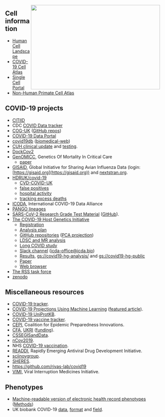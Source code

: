 <a href="https://www.cdc.gov/media/subtopic/images.htm"><img src="https://phil.cdc.gov//PHIL_Images/23313/23313_lores.jpg" width="420" height="275" align="right"></a>

## Cell information
* [Human Cell Landscape](https://db.cngb.org/HCL/)
* [COVID-19 Cell Atlas](https://www.covid19cellatlas.org/)
* [Single Cell Portal](https://singlecell.broadinstitute.org/single_cell)
* [Non-Human Primate Cell Atlas](https://db.cngb.org/nhpca/)

## COVID-19 projects
* [CITIID](https://covid19.medschl.cam.ac.uk/)
* CDC [COVID Data tracker](https://covid.cdc.gov/covid-data-tracker/)
* [COG-UK](https://www.cogconsortium.uk/) ([GitHub repos](https://github.com/COG-UK))
* [COVID-19 Data Portal](https://www.covid19dataportal.org/)
* [covid19db](http://hpcc.siat.ac.cn/covid19db/home) ([biomedical-web](www.biomedical-web.com/covid19db))
* [CUH clinical update](https://cuhstaffportal.co.uk/operational/clinical-updates/) and [testing](https://www.cam.ac.uk/coronavirus/general-staff-advice/health-and-wellbeing#testing).
* [DockCov2](https://covirus.cc/drugs/)
* [GenOMICC](https://genomicc.org/), Genetics Of Mortality In Critical Care
  * [paper](https://www.nature.com/articles/s41586-022-04576-6)
* [GISAID](https://www.gisaid.org/), Global Initiative for Sharing Avian Influenza Data (login: [https://gisaid.org](https://gisaid.org)) and [nextstran.org](https://nextstrain.org/ncov/global).
* [HDRUK/covid-19](https://github.com/HDRUK/covid-19)
  * [CVD-COVID-UK](https://www.hdruk.ac.uk/projects/cvd-covid-uk-project/)
  * [false positives](https://www.hdruk.ac.uk/projects/false-positives/)
  * [hospital activity](http://hospitalactivity.com/)
  * [tracking excess deaths](http://www.trackingexcessdeaths.com/)
* [ICODA](https://portal.covid-19.aridhia.io/), International COVID-19 Data Alliance
* [PANGO lineages](https://cov-lineages.org/)
* [SARS-CoV-2 Research Grade Test Material](https://www.nist.gov/programs-projects/sars-cov-2-research-grade-test-material) ([GitHub](https://github.com/usnistgov/RGTM10169)).
* [The COVID-19 Host Genetics Initiative](https://www.covid19hg.org/)
  * [Registration](https://www.covid19hg.org/register/)
  * [Analysis plan](https://docs.google.com/document/d/16ethjgi4MzlQeO0KAW_yDYyUHdB9kKbtfuGW4XYVKQg/edit)
  * [GitHub repositories](https://github.com/covid19-hg/) ([PCA projection](https://github.com/covid19-hg/pca_projection))
  * [LDSC and MR analysis](https://github.com/marcoralab/MRcovid)
  * [Long COVID study](https://docs.google.com/spreadsheets/d/1XfarBojPob6J9fwJpmGODn3cnX8evDrUeZmT-RI5suk/edit#gid=161532708)
  * [Slack channel](https://icdaworkspace.slack.com) (icda-office@icda.bio)
  * [Results](https://www.covid19hg.org/results/), [gs://covid19-hg-analysis/](gs://covid19-hg-analysis/) and [gs://covid19-hg-public](gs://covid19-hg-public)
  * [Paper](https://www.medrxiv.org/content/10.1101/2021.03.10.21252820v1)
  * [Web browser](https://app.covid19hg.org/)
* [The RSS task force](https://rss.org.uk/policy-campaigns/policy/covid-19-task-force/)
* [zenodo](https://zenodo.org/)

## Miscellaneous resources
* [COVID-19 tracker](https://shiny.rstudio.com/gallery/covid19-tracker.html).
* [COVID-19 Projections Using Machine Learning](https://covid19-projections.com/) ([featured article](https://www.bloomberg.com/news/articles/2021-02-19/covid-pandemic-how-youyang-gu-used-ai-and-data-to-make-most-accurate-prediction)).
* [COVID-19 UniProtKB](https://covid-19.uniprot.org).
* [COVID-19 vaccine tracker](https://covid19.trackvaccines.org/).
* [CEPI](https://cepi.net/), Coalition for Epidemic Preparedness Innovations.
* [CFA](https://otr.medschl.cam.ac.uk/academics-clinicians/funding/covid-funding-calls), [UKRI](https://www.ukri.org/) ([funding](https://www.ukri.org/funding/funding-opportunities/ukri-open-call-for-research-and-innovation-ideas-to-address-covid-19/)).
* [CSSEGISandData](https://github.com/CSSEGISandData).
* [nCov2019](https://github.com/GuangchuangYu/nCov2019).
* NHS [COVID-19 vaccination](https://www.nhs.uk/conditions/coronavirus-covid-19/coronavirus-vaccination/).
* [READDI](https://www.readdi.org/), Rapidly Emerging Antiviral Drug Development Initiative.
* [sciinovgroup](https://www.sciinovgroup.com/coronavirus).
* [SHERES](https://www.cdc.gov/coronavirus/2019-ncov/cases-updates/spheres.html).
* https://github.com/rivas-lab/covid19
* [VIMI](https://vimiopen.org/), Viral Interruption Medicines Initiative.

## Phenotypes
* [Machine-readable version of electronic health record phenotypes](https://github.com/spiros/chronological-map-phenotypes) ([Methods](https://github.com/spiros/chronological-map-phenotypes/blob/master/METHODS.md))
* UK biobank COVID-19 [data](http://biobank.ndph.ox.ac.uk/ukb/exinfo.cgi?src=COVID19), [format](http://biobank.ndph.ox.ac.uk/ukb/exinfo.cgi?src=COVID19_tests) and [field](http://biobank.ctsu.ox.ac.uk/ukb/field.cgi?id=40100).
